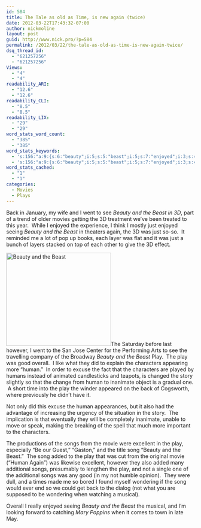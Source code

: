 ```yaml
---
id: 584
title: The Tale as old as Time, is new again (twice)
date: 2012-03-22T17:43:32-07:00
author: nickmoline
layout: post
guid: http://www.nick.pro/?p=584
permalink: /2012/03/22/the-tale-as-old-as-time-is-new-again-twice/
dsq_thread_id:
  - "621257256"
  - "621257256"
Views:
  - "4"
  - "4"
readability_ARI:
  - "12.6"
  - "12.6"
readability_CLI:
  - "8.5"
  - "8.5"
readability_LIX:
  - "29"
  - "29"
word_stats_word_count:
  - "385"
  - "385"
word_stats_keywords:
  - 's:156:"a:9:{s:6:"beauty";i:5;s:5:"beast";i:5;s:7:"enjoyed";i:3;s:4:"just";i:3;s:4:"play";i:6;s:10:"characters";i:3;s:5:"human";i:4;s:5:"songs";i:3;s:4:"song";i:3;}";'
  - 's:156:"a:9:{s:6:"beauty";i:5;s:5:"beast";i:5;s:7:"enjoyed";i:3;s:4:"just";i:3;s:4:"play";i:6;s:10:"characters";i:3;s:5:"human";i:4;s:5:"songs";i:3;s:4:"song";i:3;}";'
word_stats_cached:
  - "1"
  - "1"
categories:
  - Movies
  - Plays
---
```

Back in January, my wife and I went to see _Beauty and the Beast in 3D_, part of a trend of older movies getting the 3D treatment we&#8217;ve been treated to this year.  While I enjoyed the experience, I think I mostly just enjoyed seeing _Beauty and the Beast_ in theaters again, the 3D was just so-so.  It reminded me a lot of pop up books, each layer was flat and it was just a bunch of layers stacked on top of each other to give the 3D effect.

<span class="removed_link" title="http://broadwaysanjose.com/shows/beauty-and-the-beast.html"><img class="size-medium wp-image-629 alignleft" title="Beauty and the Beast" alt="Beauty and the Beast" src="{{ site.baseurl }}/wp-content/uploads/2012/03/Top1-e1332466623625.jpg" width="280" height="249" data-recalc-dims="1" /></span>The Saturday before last however, I went to the San Jose Center for the Performing Arts to see the travelling company of the Broadway <span class="removed_link" title="http://broadwaysanjose.com/shows/beauty-and-the-beast.html"><em>Beauty and the Beast</em> Play</span>.  The play was good overall.  I like what they did to explain the characters appearing more &#8220;human.&#8221;  In order to excuse the fact that the characters are played by humans instead of animated candlesticks and teapots, is changed the story slightly so that the change from human to inanimate object is a gradual one.  A short time into the play the winder appeared on the back of Cogsworth, where previously he didn&#8217;t have it.

Not only did this excuse the human appearances, but it also had the advantage of increasing the urgency of the situation in the story.  The implication is that eventually they will be completely inanimate, unable to move or speak, making the breaking of the spell that much more important to the characters.

The productions of the songs from the movie were excellent in the play, especially &#8220;Be our Guest,&#8221; &#8220;Gaston,&#8221; and the title song &#8220;Beauty and the Beast.&#8221;  The song added to the play that was cut from the original movie (&#8220;Human Again&#8221;) was likewise excellent, however they also added many additional songs, presumably to lengthen the play, and not a single one of the additional songs was any good (in my not humble opinion).  They were dull, and a times made me so bored I found myself wondering if the song would ever end so we could get back to the dialog (not what you are supposed to be wondering when watching a musical).

Overall I really enjoyed seeing _Beauty and the Beast_ the musical, and I&#8217;m looking forward to catching _Mary Poppins_ when it <span class="removed_link" title="http://www.broadwaysanjose.com/shows/marypoppins.html">comes to town</span> in late May.